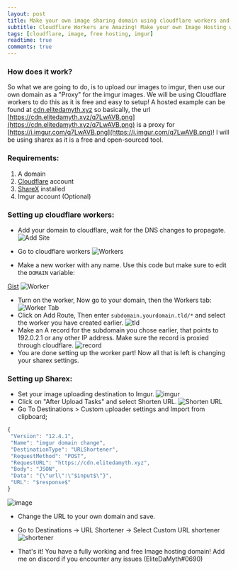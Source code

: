 ```yaml
---
layout: post
title: Make your own image sharing domain using cloudflare workers and imgur!
subtitle: Cloudflare Workers are Amazing! Make your own Image Hosting with cloudflare and imgur!
tags: [cloudflare, image, free hosting, imgur]
readtime: true
comments: true
---
```


### How does it work?
So what we are going to do, is to upload our images to imgur, then use our own domain as a "Proxy" for the imgur images. We will be using Cloudflare workers to do this as it is free and easy to setup!
A hosted example can be found at [cdn.elitedamyth.xyz](https://cdn.elitedamyth.xyz/)
so basically, the url [https://cdn.elitedamyth.xyz/q7LwAVB.png](https://cdn.elitedamyth.xyz/q7LwAVB.png) is a proxy for [https://i.imgur.com/q7LwAVB.png](https://i.imgur.com/q7LwAVB.png)! I will be using sharex as it is a free and open-sourced tool.


### Requirements:

 1. A domain 
 2. [Cloudflare](https://cloudflare.com) account
 3. [ShareX](https://getsharex.com/) installed
 4. Imgur account (Optional)

### Setting up cloudflare workers:

 - Add your domain to cloudflare, wait for the DNS changes to propagate. 
 ![Add Site](https://cdn.elitedamyth.xyz/0TwI5Pu.png)

 - Go to cloudflare workers
 ![Workers](https://cdn.elitedamyth.xyz/Xq0otVD.png)

 - Make a new worker with any name. Use this code but make sure to edit the `DOMAIN` variable:
<script src="https://gist.github.com/EliteDaMyth/b5cc4565a0af197d9a6962eff0226e12.js"></script> 
[Gist](https://gist.github.com/EliteDaMyth/b5cc4565a0af197d9a6962eff0226e12) 
 ![Worker](https://cdn.elitedamyth.xyz/dlVvSkz.png)
 - Turn on the worker, Now go to your domain, then the Workers tab: 
 ![Worker Tab](https://cdn.elitedamyth.xyz/CeuxZ7i.png)
 - Click on Add Route, Then enter `subdomain.yourdomain.tld/*` and select the worker you have created earlier. 
 ![tld](https://cdn.elitedamyth.xyz/oOgotIP.png)
 - Make an A record for the subdomain you chose earlier, that points to 192.0.2.1 or any other IP address. Make sure the record is proxied through cloudflare.
 ![record](https://cdn.elitedamyth.xyz/vZvCFHv.png)
 - You are done setting up the worker part! Now all that is left is changing your sharex settings.

### Setting up Sharex:
 - Set your image uploading destination to Imgur. 
 ![imgur](https://cdn.elitedamyth.xyz/5RS9T6v.png)
 - Click on "After Upload Tasks" and select Shorten URL.
 ![Shorten URL](https://cdn.elitedamyth.xyz/FhLRFo9.png)
 - Go To Destinations > Custom uploader settings and Import from clipboard;
  ```js
  {
   "Version": "12.4.1",
   "Name": "imgur domain change",
   "DestinationType": "URLShortener",
   "RequestMethod": "POST",
   "RequestURL": "https://cdn.elitedamyth.xyz",
   "Body": "JSON",
   "Data": "{\"url\":\"$input$\"}",
   "URL": "$response$"
 }
 ```
 ![image](https://cdn.elitedamyth.xyz/NkyMwtx.png)
 - Change the URL to your own domain and save.
 - Go to Destinations -> URL Shortener -> Select Custom URL shortener
 ![shortener](https://cdn.elitedamyth.xyz/YWvraGF.png)

 - That's it! You have a fully working and free Image hosting domain! 
 Add me on discord if you encounter any issues (EliteDaMyth#0690)
